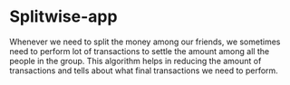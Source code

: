 # Splitwise-app

Whenever we need to split the money among our friends, we sometimes need to perform lot of transactions to settle the amount among all the people in the group. This algorithm helps in reducing the amount of transactions and tells about what final transactions we need to perform.
